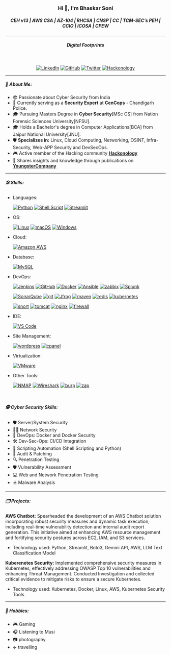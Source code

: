 <div align="center">

<h3>Hi 👋, I'm Bhaskar Soni</h3>

<h5>CEH v13 | AWS CSA | AZ-104 | RHCSA | CNSP | CC | TCM-SEC’s PEH | CCIO | ICOSA | CPEW</h5>
</div>

--------------------------------------------------------------------------------------------------

<div align="center">
<h5>Digital Footprints</h5>
<br>

[![LinkedIn](https://img.shields.io/badge/LinkedIn-0A66C2?style=for-the-badge&logo=linkedin&logoColor=white)](https://www.linkedin.com/in/sonibhaskar)
[![GitHub](https://img.shields.io/badge/GitHub-181717?style=for-the-badge&logo=github&logoColor=white)](https://github.com/Bhaskar-Soni)
[![Twitter](https://img.shields.io/badge/X-000000?style=for-the-badge&logo=x&logoColor=white)](https://twitter.com/mr_bhaskarsoni)
[![Hackonology](https://img.shields.io/badge/Website-21759B?style=for-the-badge&logo=link&logoColor=white)](https://hackonology.com/forum)

</div>

--------------------------------------------------------------------------------------------------

<h5>🚀 About Me:</h5>

- 😎 Passionate about Cyber Security from India
- 💼 Currently serving as a **Security Expert** at **CenCops** - Chandigarh Police.
- 🎓 Pursuing Masters Degree in **Cyber Security**[MSc CS] from Nation Forensic Sciences University[NFSU].
- 🎓 Holds a Bachelor's degree in Computer Applications[BCA] from Jaipur National University[JNU].
- 🛡️ **Specializes in:** Linux, Cloud Computing, Networking, OSINT, Infra-Security, Web-APP Security and DevSecOps.
- 🎮 Active member of the Hacking community **[Hackonology](https://hackonology.com/forum)**
- 📝 Shares insights and knowledge through publications on **[YoungsterCompany](https://youngstercompany.com/blogs/)**

--------------------------------------------------------------------------------------------------

<h5>🛠️ Skills:</h5>

- Languages:

  [![Python](https://img.shields.io/badge/Python-FFD43B?style=for-the-badge&logo=python&logoColor=blue)](https://www.python.org)
  [![Shell Script](https://img.shields.io/badge/Shell_Script-121011?style=for-the-badge&logo=gnu-bash&logoColor=white)](https://www.gnu.org/software/bash/)
  [![Streamlit](https://img.shields.io/badge/Streamlit-FF4B4B?style=for-the-badge&logo=Streamlit&logoColor=white)](https://www.streamlit.io/)

- OS:

  [![Linux](https://img.shields.io/badge/Linux-FCC624?style=for-the-badge&logo=linux&logoColor=black)](https://www.linux.org/)
  [![macOS](https://img.shields.io/badge/mac%20os-000000?style=for-the-badge&logo=apple&logoColor=white)](https://www.apple.com/macos/)
  [![Windows](https://img.shields.io/badge/Windows-0078D6?style=for-the-badge&logo=windows&logoColor=white)](https://www.microsoft.com/windows/)

- Cloud:

  [![Amazon AWS](https://img.shields.io/badge/Amazon_AWS-FF9900?style=for-the-badge&logo=amazonaws&logoColor=white)](https://aws.amazon.com/)

- Database:

  [![MySQL](https://img.shields.io/badge/MySQL-4479A1?style=for-the-badge&logo=mysql&logoColor=white)](https://www.mysql.com/)

- DevOps:

  [![Jenkins](https://img.shields.io/badge/Jenkins-0052CC?style=for-the-badge&logo=Jenkins&logoColor=white)](https://www.jenkins.io/)
  [![GitHub](https://img.shields.io/badge/GitHub-181717?style=for-the-badge&logo=github&logoColor=white)](https://github.com/)
  [![Docker](https://img.shields.io/badge/Docker-2496ED?style=for-the-badge&logo=docker&logoColor=white)](https://www.docker.com/)
  [![Ansible](https://img.shields.io/badge/Ansible-000000?style=for-the-badge&logo=ansible&logoColor=white)](https://www.ansible.com/)
  [![zabbix](https://img.shields.io/badge/zabbix-FF9900?style=for-the-badge&logo=zabbix&logoColor=white)](https://www.zabbix.com/)
  [![Splunk](https://img.shields.io/badge/Splunk-000000?style=for-the-badge&logo=Splunk&logoColor=white)](https://www.splunk.com/)
  
  [![SonarQube](https://img.shields.io/badge/SonarQube-FF9900?style=for-the-badge&logo=SonarQube&logoColor=white)](https://www.sonarqube.org/)
  [![git](https://img.shields.io/badge/git-000000?style=for-the-badge&logo=git&logoColor=white)](https://git-scm.com/)
  [![Jfrog](https://img.shields.io/badge/JFrog-FF9900?style=for-the-badge&logo=JFrog&logoColor=white)](https://www.jfrog.com/)
  [![maven](https://img.shields.io/badge/maven-000000?style=for-the-badge&logo=maven&logoColor=white)](https://maven.apache.org/)
  [![redis](https://img.shields.io/badge/redis-000000?style=for-the-badge&logo=redis&logoColor=white)](https://redis.io/)
  [![kubernetes](https://img.shields.io/badge/kubernetes-000000?style=for-the-badge&logo=kubernetes&logoColor=white)](https://kubernetes.io/)

  [![snort](https://img.shields.io/badge/snort-000000?style=for-the-badge&logo=snort&logoColor=white)](https://www.snort.org/)
  [![tomcat](https://img.shields.io/badge/tomcat-FF9900?style=for-the-badge&logo=tomcat&logoColor=white)](https://tomcat.apache.org/)
  [![nginx](https://img.shields.io/badge/nginx-000000?style=for-the-badge&logo=nginx&logoColor=white)](https://nginx.org/)
  [![firewall](https://img.shields.io/badge/firewall-000000?style=for-the-badge&logo=firewall&logoColor=white)](https://en.wikipedia.org/wiki/Firewall)
  

- IDE:

  [![VS Code](https://img.shields.io/badge/Visual%20Studio%20Code-0078D6?style=for-the-badge&logo=visual%20studio%20code&logoColor=white)](https://code.visualstudio.com/)

- Site Management:

  [![wordpress](https://img.shields.io/badge/wordpress-0078D6?style=for-the-badge&logo=wordpress&logoColor=white)](https://wordpress.org/)
  [![cpanel](https://img.shields.io/badge/cPanel-0078D6?style=for-the-badge&logo=cPanel&logoColor=white)](https://cpanel.net/)

- Virtualization:

  [![VMware](https://img.shields.io/badge/VMware-4479A1?style=for-the-badge&logo=VMware&logoColor=white)](https://www.vmware.com/)

- Other Tools:

  [![NMAP](https://img.shields.io/badge/NMAP-FF9900?style=for-the-badge&logo=NMAP&logoColor=white)](https://nmap.org/)
  [![Wireshark](https://img.shields.io/badge/Wireshark-FF9900?style=for-the-badge&logo=Wireshark&logoColor=white)](https://www.wireshark.org/)
  [![burp](https://img.shields.io/badge/burp-FF9900?style=for-the-badge&logo=burp&logoColor=white)](https://portswigger.net/burp/)
  [![zap](https://img.shields.io/badge/zap-FF9900?style=for-the-badge&logo=zap&logoColor=white)](https://www.zaproxy.org/)

<br>

<h5>🕵️ Cyber Security Skills:</h5>

  - 🛡️ Server/System Security 
  - 👨‍💻 Network Security
  - 🐳 DevOps: Docker and Docker Security
  - 🛠️ Dev-Sec-Ops: CI/CD Integration
  - 🤖 Scripting Automation (Shell Scripting and Python)
  - 🔐 Audit & Patching
  - 🔍 Penetration Testing
  - 🛡️ Vulnerability Assessment
  - 💻 Web and Network Penetration Testing
  - ☣️ Malware Analysis

--------------------------------------------------------------------------------------------------

<h5>🗂️ Projects:</h5>

  **AWS Chatbot:** Spearheaded the development of an AWS Chatbot solution incorporating robust security measures and dynamic task execution, including real-time vulnerability detection and internal audit report generation. This initiative aimed at enhancing AWS resource management and fortifying security postures across EC2, IAM, and S3 services.
  - Technology used: Python, Streamlit, Boto3, Gemini API, AWS, LLM Text Classification Model
  
  **Kuberenetes Security:** Implemented comprehensive security measures in Kubernetes, effectively addressing OWASP Top 10 vulnerabilities and enhancing Threat Management. Conducted Investigation and collected critical evidence to mitigate risks to ensure a secure Kubernetes.
  - Technology used: Kubernetes, Docker, Linux, AWS, Kubernetes Security Tools

--------------------------------------------------------------------------------------------------

<h5>🎨 Hobbies:</h5>

  - 🎮 Gaming
  - 🎧 Listening to Musi
  - 📷 photography
  - ✈️ travelling
